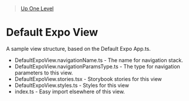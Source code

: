 > [Up One Level](../readme.md)

# Default Expo View

A sample view structure, based on the Default Expo App.ts.

- DefaultExpoView.navigationName.ts - The name for navigation stack.
- DefaultExpoView.navigationParamsType.ts - The type for navigation parameters to this view.
- DefaultExpoView.stories.tsx - Storybook stories for this view
- DefaultExpoView.styles.ts - Styles for this view
- index.ts - Easy import elsewhere of this view.